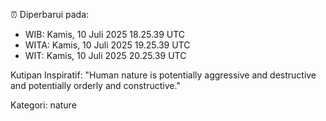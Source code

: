⏰ Diperbarui pada:
- WIB: Kamis, 10 Juli 2025 18.25.39 UTC
- WITA: Kamis, 10 Juli 2025 19.25.39 UTC
- WIT: Kamis, 10 Juli 2025 20.25.39 UTC

Kutipan Inspiratif:
"Human nature is potentially aggressive and destructive and potentially orderly and constructive."


Kategori: nature

